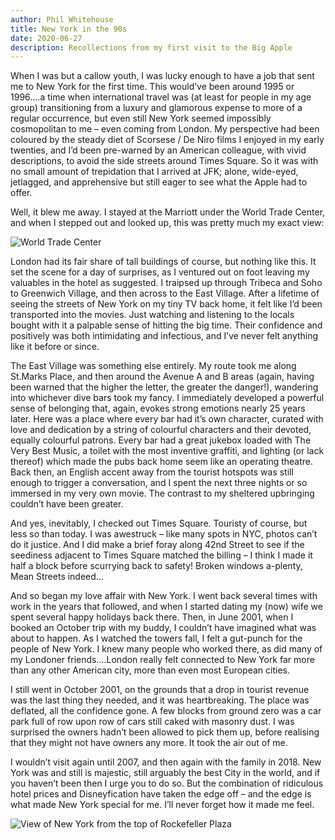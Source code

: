 ```yaml
---
author: Phil Whitehouse
title: New York in the 90s
date: 2020-06-27
description: Recollections from my first visit to the Big Apple
---
```


When I was but a callow youth, I was lucky enough to have a job that sent me to New York for the first time. This would’ve been around 1995 or 1996….a time when international travel was (at least for people in my age group) transitioning from a luxury and glamorous expense to more of a regular occurrence, but even still New York seemed impossibly cosmopolitan to me – even coming from London. My perspective had been coloured by the steady diet of Scorsese / De Niro films I enjoyed in my early twenties, and I’d been pre-warned by an American colleague, with vivid descriptions, to avoid the side streets around Times Square. So it was with no small amount of trepidation that I arrived at JFK; alone, wide-eyed, jetlagged, and apprehensive but still eager to see what the Apple had to offer.

Well, it blew me away. I stayed at the Marriott under the World Trade Center, and when I stepped out and looked up, this was pretty much my exact view:

![World Trade Center](/img/wtc-1.jpg)

London had its fair share of tall buildings of course, but nothing like this. It set the scene for a day of surprises, as I ventured out on foot leaving my valuables in the hotel as suggested. I traipsed up through Tribeca and Soho to Greenwich Village, and then across to the East Village. After a lifetime of seeing the streets of New York on my tiny TV back home, it felt like I’d been transported into the movies. Just watching and listening to the locals bought with it a palpable sense of hitting the big time. Their confidence and positively was both intimidating and infectious, and I’ve never felt anything like it before or since.

The East Village was something else entirely. My route took me along St.Marks Place, and then around the Avenue A and B areas (again, having been warned that the higher the letter, the greater the danger!), wandering into whichever dive bars took my fancy. I immediately developed a powerful sense of belonging that, again, evokes strong emotions nearly 25 years later. Here was a place where every bar had it’s own character, curated with love and dedication by a string of colourful characters and their devoted, equally colourful patrons. Every bar had a great jukebox loaded with The Very Best Music, a toilet with the most inventive graffiti, and lighting (or lack thereof) which made the pubs back home seem like an operating theatre. Back then, an English accent away from the tourist hotspots was still enough to trigger a conversation, and I spent the next three nights or so immersed in my very own movie. The contrast to my sheltered upbringing couldn’t have been greater.

And yes, inevitably, I checked out Times Square. Touristy of course, but less so than today. I was awestruck – like many spots in NYC, photos can’t do it justice. And I did make a brief foray along 42nd Street to see if the seediness adjacent to Times Square matched the billing – I think I made it half a block before scurrying back to safety! Broken windows a-plenty, Mean Streets indeed…

And so began my love affair with New York. I went back several times with work in the years that followed, and when I started dating my (now) wife we spent several happy holidays back there. Then, in June 2001, when I booked an October trip with my buddy, I couldn’t have imagined what was about to happen. As I watched the towers fall, I felt a gut-punch for the people of New York. I knew many people who worked there, as did many of my Londoner friends….London really felt connected to New York far more than any other American city, more than even most European cities.

I still went in October 2001, on the grounds that a drop in tourist revenue was the last thing they needed, and it was heartbreaking. The place was deflated, all the confidence gone. A few blocks from ground zero was a car park full of row upon row of cars still caked with masonry dust. I was surprised the owners hadn’t been allowed to pick them up, before realising that they might not have owners any more. It took the air out of me.

I wouldn’t visit again until 2007, and then again with the family in 2018. New York was and still is majestic, still arguably the best City in the world, and if you haven’t been then I urge you to do so. But the combination of ridiculous hotel prices and Disneyfication have taken the edge off – and the edge is what made New York special for me. I’ll never forget how it made me feel.

![View of New York from the top of Rockefeller Plaza](/img/30rock-1.webp)

